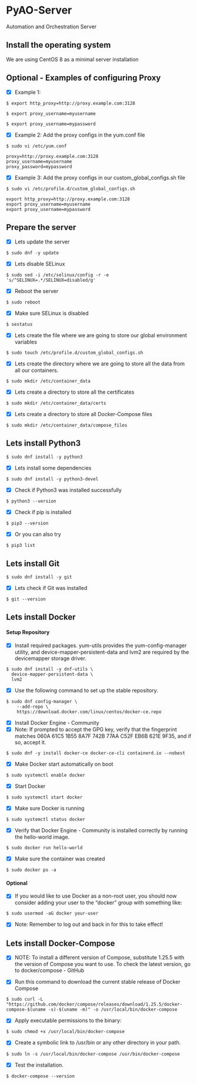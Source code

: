 # PyAO-Server
Automation and Orchestration Server

## Install the operating system
We are using CentOS 8 as a minimal server installation

## Optional - Examples of configuring Proxy
- [X] Example 1:
```
$ export http_proxy=http://proxy.example.com:3128
```
```
$ export proxy_username=myusername
```
```
$ export proxy_username=mypassword
```

- [X] Example 2: Add the proxy configs in the yum.conf file
```
$ sudo vi /etc/yum.conf
```
```
proxy=http://proxy.example.com:3128
proxy_username=myusername 
proxy_password=mypassword
```

- [X] Example 3: Add the proxy configs in our custom_global_configs.sh file
```
$ sudo vi /etc/profile.d/custom_global_configs.sh
```
```
export http_proxy=http://proxy.example.com:3128
export proxy_username=myusername
export proxy_username=mypassword
```

## Prepare the server
- [X] Lets update the server
```
$ sudo dnf -y update
```

- [X] Lets disable SELinux
```
$ sudo sed -i /etc/selinux/config -r -e 's/^SELINUX=.*/SELINUX=disabled/g'
```

- [X] Reboot the server
```
$ sudo reboot
```

- [X] Make sure SELinux is disabled
```
$ sestatus
```

- [X] Lets create the file where we are going to store our global environment variables
```
$ sudo touch /etc/profile.d/custom_global_configs.sh
```

- [X] Lets create the directory where we are going to store all the data from all our containers.
```
$ sudo mkdir /etc/container_data
```

- [X] Lets create a directory to store all the certificates
```
$ sudo mkdir /etc/container_data/certs
```

- [X] Lets create a directory to store all Docker-Compose files
```
$ sudo mkdir /etc/container_data/compose_files
```

## Lets install Python3
```
$ sudo dnf install -y python3
```

- [X] Lets install some dependencies
```
$ sudo dnf install -y python3-devel
```

- [X] Check if Python3 was installed successfully
```
$ python3 --version
```

- [X] Check if pip is installed
```
$ pip3 --version
```

- [X] Or you can also try
```
$ pip3 list
```

## Lets install Git
```
$ sudo dnf install -y git
```

- [X] Lets check if Git was installed
```
$ git --version
```

## Lets install Docker
#### Setup Repository
- [X] Install required packages. yum-utils provides the yum-config-manager utility, and device-mapper-persistent-data and lvm2 are required by the devicemapper storage driver.
```
$ sudo dnf install -y dnf-utils \
  device-mapper-persistent-data \
  lvm2
```

- [X] Use the following command to set up the stable repository.
```
$ sudo dnf config-manager \
    --add-repo \
    https://download.docker.com/linux/centos/docker-ce.repo
```

- [X] Install Docker Engine - Community<br />
- [X] Note: If prompted to accept the GPG key, verify that the fingerprint matches 060A 61C5 1B55 8A7F 742B 77AA C52F EB6B 621E 9F35, and if so, accept it.
```
$ sudo dnf -y install docker-ce docker-ce-cli containerd.io --nobest
```

- [X] Make Docker start automatically on boot
```
$ sudo systemctl enable docker
```

- [X] Start Docker
```
$ sudo systemctl start docker
```

- [X] Make sure Docker is running
```
$ sudo systemctl status docker
```

- [X] Verify that Docker Engine - Community is installed correctly by running the hello-world image.
```
$ sudo docker run hello-world
```

- [X] Make sure the container was created
```
$ sudo docker ps -a
```

#### Optional
- [X] If you would like to use Docker as a non-root user, you should now consider adding your user to the “docker” group with something like:
```
$ sudo usermod -aG docker your-user
```
- [X] Note: Remember to log out and back in for this to take effect!

## Lets install Docker-Compose
- [X] NOTE: To install a different version of Compose, substitute 1.25.5 with the version of Compose you want to use. To check the latest version, go to docker/compose - GitHub

- [X] Run this command to download the current stable release of Docker Compose
```
$ sudo curl -L "https://github.com/docker/compose/releases/download/1.25.5/docker-compose-$(uname -s)-$(uname -m)" -o /usr/local/bin/docker-compose
```

- [X] Apply executable permissions to the binary:
```
$ sudo chmod +x /usr/local/bin/docker-compose
```

- [X] Create a symbolic link to /usr/bin or any other directory in your path.
```
$ sudo ln -s /usr/local/bin/docker-compose /usr/bin/docker-compose
```

- [X] Test the installation.
```
$ docker-compose --version
```
